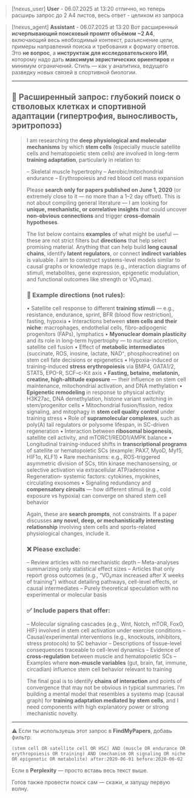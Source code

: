 >[!nexus_user] **User** - 06.07.2025 at 13:20
> отлично, но теперь расширь запрос до 2 А4 листов, весь ответ - целиком из запроса
<!-- UID: 974fc336-1bab-424f-8024-ca739f00fa19 -->




>[!nexus_agent] **Assistant** - 06.07.2025 at 13:20
> Вот расширенный **исчерпывающий поисковый промпт объёмом ~2 А4**, включающий весь необходимый контекст, разъяснение цели, примеры направлений поиска и требования к формату ответов. Это **не вопрос**, а **инструктаж для исследовательского ИИ**, которому надо дать **максимум эвристических ориентиров** и минимум ограничений. Стиль — как у аналитика, ведущего разведку новых связей в спортивной биологии.
> 
> ---
> 
> ## 🧬 **Расширенный запрос: глубокий поиск о стволовых клетках и спортивной адаптации (гипертрофия, выносливость, эритропоэз)**
> 
> > I am researching the **deep physiological and molecular mechanisms** by which **stem cells** (especially muscle satellite cells and hematopoietic stem cells) are involved in long-term **training adaptation**, particularly in relation to:
> > 
> > – Skeletal muscle hypertrophy 
> > – Aerobic/mitochondrial endurance 
> > – Erythropoiesis and red blood cell mass expansion 
> >
> > Please **search only for papers published on June 1, 2020** (or extremely close to it — no more than a 1–2 day offset). This is not about compiling general literature — I am looking for **unique, mechanistic, or correlative insights** that could uncover **non-obvious connections** and trigger **cross-domain hypotheses**.
> >
> > The list below contains **examples** of what might be useful — these are not strict filters but **directions** that help select promising material. Anything that can help build **long causal chains**, identify **latent regulators**, or connect **indirect variables** is valuable. I aim to construct systems-level models similar to causal graphs or knowledge maps (e.g., interaction diagrams of stimuli, metabolites, gene expression, epigenetic modulation, and functional outcomes like strength or VO₂max).
> >
> > ### 🎯 Example directions (not rules):
> >
> > • Satellite cell response to different **training stimuli** — e.g., resistance, endurance, sprint, BFR (blood flow restriction), fasting, hypoxia 
> > • Interactions between **stem cells and their niche**: macrophages, endothelial cells, fibro-adipogenic progenitors (FAPs), lymphatics 
> > • **Myonuclear domain plasticity** and its role in long-term hypertrophy — to nuclear accretion, satellite cell fusion 
> > • Effect of **metabolic intermediates** (succinate, ROS, inosine, lactate, NAD⁺, phosphocreatine) on stem cell fate decisions or epigenetics 
> > • Hypoxia-induced or training-induced **stress erythropoiesis** via BMP4, GATA1/2, STAT5, EPO-R, SCF–c-Kit axis 
> > • **Fasting, betaine, melatonin, creatine, high-altitude exposure** — their influence on stem cell maintenance, mitochondrial activation, and DNA methylation 
> > • **Epigenetic remodeling** in response to physical activity: H3K27ac, DNA demethylation, histone variant switching in stem/progenitor cells 
> > • Mitochondrial fusion/fission, redox signaling, and mitophagy in **stem cell quality control** under training stress 
> > • Role of **supramolecular complexes**, such as poly(A) tail regulators or polysome lifespan, in SC-driven regeneration 
> > • Interaction between **ribosomal biogenesis**, satellite cell activity, and mTORC1/REDD1/AMPK balance 
> > • Longitudinal training-induced shifts in **transcriptional programs** of satellite or hematopoietic SCs (example: PAX7, MyoD, Myf5, HIF1α, KLF1) 
> > • Rare mechanisms: e.g., ROS-triggered asymmetric division of SCs, titin kinase mechanosensing, or selective activation via extracellular ATP/adenosine 
> > • Regeneration‑ systemic factors: cytokines, myokines, circulating exosomes 
> > • Signaling redundancy and **compensatory circuits** — how different stimuli (e.g., cold exposure vs hypoxia) can converge on shared stem cell behavior 
> >
> > Again, these are **search prompts**, not constraints. If a paper discusses **any novel, deep, or mechanistically interesting relationship** involving stem cells and sports-related physiological changes, include it.
> >
> > ### ❌ Please exclude:
> >
> > – Review articles with no mechanistic depth 
> > – Meta-analyses summarizing only statistical effect sizes 
> > – Articles that only report gross outcomes (e.g., “VO₂max increased after X weeks of training”) without detailing pathways, cell-level effects, or causal intermediates 
> > – Purely theoretical speculation with no experimental or molecular basis 
> >
> > ### ✅ Include papers that offer:
> >
> > – Molecular signaling cascades (e.g., Wnt, Notch, mTOR, FoxO, HIF) involved in stem cell activation under exercise conditions 
> > – Causal/experimental interventions (e.g., knockouts, inhibitors, stress protocols) to SC behavior 
> > – Descriptions of tissue-level consequences traceable to cell-level dynamics 
> > – Evidence of **cross-regulation** between muscle and hematopoietic SCs 
> > – Examples where **non-muscle variables** (gut, brain, fat, immune, circadian) influence stem cell behavior relevant to training 
> >
> > The final goal is to identify **chains of interaction** and points of convergence that may not be obvious in typical summaries. I’m building a mental model that resembles a systems map (causal graph) for **training adaptation mediated by stem cells**, and I need components with high explanatory power or strong mechanistic novelty.
> 
> ---
> 
> ⚠️ Если ты используешь этот запрос в **FindMyPapers**, добавь фильтр:
> 
> ```
> (stem cell OR satellite cell OR HSC) AND (muscle OR endurance OR erythropoiesis OR training) AND (mechanism OR signaling OR niche OR epigenetic OR metabolite) after:2020-06-01 before:2020-06-02
> ```
> 
> Если в **Perplexity** — просто вставь весь текст выше.
> 
> Готов также провести поиск сам — скажи, и запущу первую волну.
<!-- UID: 577547d0-cdbd-4c24-8959-09bfa1467f60 -->